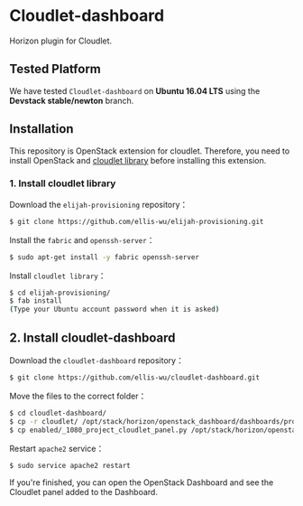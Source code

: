 # Cloudlet-dashboard
Horizon plugin for Cloudlet.


## Tested Platform
We have tested `Cloudlet-dashboard` on **Ubuntu 16.04 LTS** using the **Devstack stable/newton** branch.

## Installation
This repository is OpenStack extension for cloudlet. Therefore, you need to install OpenStack and [cloudlet library](https://github.com/cmusatyalab/elijah-provisioning) before installing this extension.

### 1. Install cloudlet library
Download the `elijah-provisioning` repository：
```sh
$ git clone https://github.com/ellis-wu/elijah-provisioning.git
```

Install the `fabric` and `openssh-server`：
```sh
$ sudo apt-get install -y fabric openssh-server
```

Install `cloudlet library`：
```sh
$ cd elijah-provisioning/
$ fab install
(Type your Ubuntu account password when it is asked)
```

## 2. Install cloudlet-dashboard
Download the `cloudlet-dashboard` repository：
```sh
$ git clone https://github.com/ellis-wu/cloudlet-dashboard.git
```

Move the files to the correct folder：
```sh
$ cd cloudlet-dashboard/
$ cp -r cloudlet/ /opt/stack/horizon/openstack_dashboard/dashboards/project/
$ cp enabled/_1080_project_cloudlet_panel.py /opt/stack/horizon/openstack_dashboard/enabled/
```

Restart `apache2` service：
```sh
$ sudo service apache2 restart
```

If you're finished, you can open the OpenStack Dashboard and see the Cloudlet panel added to the Dashboard.
